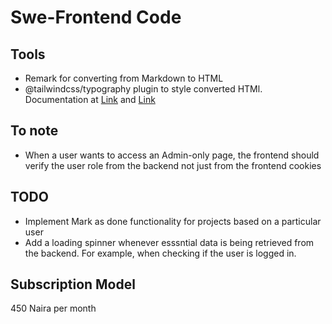 # Swe-Frontend Code

## Tools

* Remark for converting from Markdown to HTML
* @tailwindcss/typography plugin to style converted HTMl. Documentation at [Link](https://github.com/tailwindlabs/tailwindcss-typography) and [Link](https://v1.tailwindcss.com/docs/typography-plugin)

## To note

* When a user wants to access an Admin-only page, the frontend should verify the user role from the backend not just from the frontend cookies

## TODO

* Implement Mark as done functionality for projects based on a particular user
* Add a loading spinner whenever esssntial data is being retrieved from the backend. For example, when checking if the user is logged in.

## Subscription Model

 450 Naira per month
